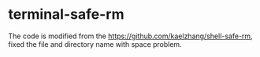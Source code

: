 terminal-safe-rm
================

The code is modified from the https://github.com/kaelzhang/shell-safe-rm, fixed the file and directory name with space problem.
